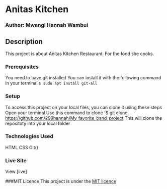 # Anitas Kitchen
### Author: Mwangi Hannah Wambui
## Description
This project is about Anitas Kitchen Restaurant. For the food she cooks.


### Prerequisites
You need to have git installed
You can install it with the following command in your terminal
`$ sudo apt install git-all`

### Setup
To access this project on your local files, you can clone it using these steps
Open your terminal
Use this command to clone `$ git clone https://github.com/299hannah/My_favorite_band_project
This will clone the repositoty into your local folder

### Technologies Used
 HTML
 CSS
 Git()
### Live Site
View [live]

###MIT Licence
This project is under the [MIT licence](licence)